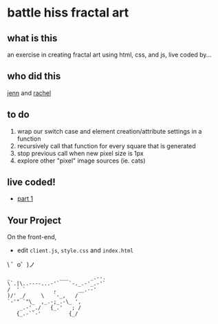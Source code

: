 battle hiss fractal art
=========================

## what is this
an exercise in creating fractal art using html, css, and js, live coded by...

## who did this
[jenn](https://twitter.com/jennschiffer) and [rachel](https://twitter.com/ohhoe)

## to do
1. wrap our switch case and element creation/attribute settings in a function
2. recursively call that function for every square that is generated
3. stop previous call when new pixel size is 1px
4. explore other "pixel" image sources (ie. cats)

## live coded!
* [part 1](https://www.youtube.com/watch?v=O1mwp1tqmc8)


Your Project
------------

On the front-end,
- edit `client.js`, `style.css` and `index.html`


\ ゜o゜)ノ



    _                ___       _.--.
    \`.|\..----...-'`   `-._.-'_.-'`
    /  ' `         ,       __.--'
    )/' _/     \   `-_,   /
    `-'" `"\_  ,_.-;_.-\_ ',    
        _.-'_./   {_.'   ; /
       {_.-``-'         {_/
